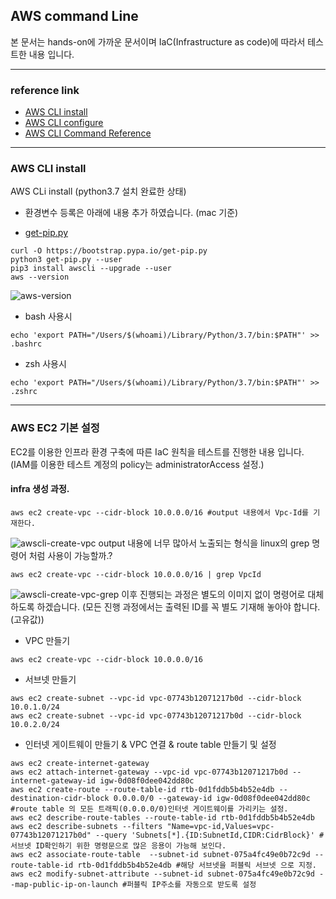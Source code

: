## AWS command Line
본 문서는 hands-on에 가까운 문서이며 IaC(Infrastructure as code)에 따라서 테스트한 내용 입니다.

---
### reference link
- [AWS CLI install](https://docs.aws.amazon.com/ko_kr/cli/latest/userguide/cli-install-macos.html#awscli-install-osx-path)
- [AWS CLI configure](https://docs.aws.amazon.com/ko_kr/cli/latest/userguide/cli-chap-getting-started.html#cli-quick-configuration)
- [AWS CLI Command Reference](https://docs.aws.amazon.com/cli/latest/reference/ec2/index.html#cli-aws-ec2)

---
### AWS CLI install
AWS CLi install (python3.7 설치 완료한 상태)
* 환경변수 등록은 아래에 내용 추가 하였습니다. (mac 기준)
- [get-pip.py](/devops/aws/get-pip.py)
```
curl -O https://bootstrap.pypa.io/get-pip.py
python3 get-pip.py --user
pip3 install awscli --upgrade --user
aws --version
```
![aws-version](/devops/aws/images/aws-version.png)
* bash 사용시
```
echo 'export PATH="/Users/$(whoami)/Library/Python/3.7/bin:$PATH"' >> .bashrc
```
* zsh 사용시
```
echo 'export PATH="/Users/$(whoami)/Library/Python/3.7/bin:$PATH"' >> .zshrc
```

---
### AWS EC2 기본 설정
EC2를 이용한 인프라 환경 구축에 따른 IaC 원칙을 테스트를 진행한 내용 입니다. (IAM를 이용한 테스트 계정의 policy는 administratorAccess 설정.)

#### infra 생성 과정.
```
aws ec2 create-vpc --cidr-block 10.0.0.0/16 #output 내용에서 Vpc-Id를 기재한다.
```
![awscli-create-vpc](/devops/aws/images/awscli-create-vpc.png)
output 내용에 너무 많아서 노출되는 형식을 linux의 grep 명령어 처럼 사용이 가능할까.?
```
aws ec2 create-vpc --cidr-block 10.0.0.0/16 | grep VpcId
```
![awscli-create-vpc-grep](/devops/aws/images/awscli-create-vpc-grep.png)
이후 진행되는 과정은 별도의 이미지 없이 명령어로 대체하도록 하겠습니다.  (모든 진행 과정에서는 출력된 ID를 꼭 별도 기재해 놓아야 합니다.(고유값))

* VPC 만들기
```
aws ec2 create-vpc --cidr-block 10.0.0.0/16
```
* 서브넷 만들기
```
aws ec2 create-subnet --vpc-id vpc-07743b12071217b0d --cidr-block 10.0.1.0/24
aws ec2 create-subnet --vpc-id vpc-07743b12071217b0d --cidr-block 10.0.2.0/24
```
* 인터넷 게이트웨이 만들기 & VPC 연결 & route table 만들기 및 설정
```
aws ec2 create-internet-gateway
aws ec2 attach-internet-gateway --vpc-id vpc-07743b12071217b0d --internet-gateway-id igw-0d08f0dee042dd80c
aws ec2 create-route --route-table-id rtb-0d1fddb5b4b52e4db --destination-cidr-block 0.0.0.0/0 --gateway-id igw-0d08f0dee042dd80c #route table 의 모든 트래픽(0.0.0.0/0)인터넷 게이트웨이를 가리키는 설정.
aws ec2 describe-route-tables --route-table-id rtb-0d1fddb5b4b52e4db
aws ec2 describe-subnets --filters "Name=vpc-id,Values=vpc-07743b12071217b0d" --query 'Subnets[*].{ID:SubnetId,CIDR:CidrBlock}' #서브넷 ID확인하기 위한 명령문으로 많은 응용이 가능해 보인다.
aws ec2 associate-route-table  --subnet-id subnet-075a4fc49e0b72c9d --route-table-id rtb-0d1fddb5b4b52e4db #해당 서브넷을 퍼블릭 서브넷 으로 지정.
aws ec2 modify-subnet-attribute --subnet-id subnet-075a4fc49e0b72c9d --map-public-ip-on-launch #퍼블릭 IP주소를 자동으로 받도록 설정
```